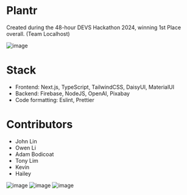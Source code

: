 # Plantr

Created during the 48-hour DEVS Hackathon 2024, winning 1st Place overall.
(Team Localhost)

![image](https://github.com/user-attachments/assets/289e39e9-167e-4508-b11c-af0940275f9a)

# Stack

- Frontend: Next.js, TypeScript, TailwindCSS, DaisyUI, MaterialUI
- Backend: Firebase, NodeJS, OpenAI, Pixabay
- Code formatting: Eslint, Prettier

# Contributors
- John Lin
- Owen Li
- Adam Bodicoat
- Tony Lim
- Kevin
- Hailey

![image](https://github.com/user-attachments/assets/c235d32d-8b9f-48b4-9c4d-6afd146ed21e)
![image](https://github.com/user-attachments/assets/0deaaa15-77f5-471d-bdc3-f6eb26e0447b)
![image](https://github.com/user-attachments/assets/174f8c0c-dabe-435b-8930-f8d9512ee3ec)


